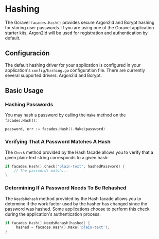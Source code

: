 # Hashing

The Goravel `facades.Hash()` provides secure Argon2id and Bcrypt hashing for storing user passwords. If you are using
one of the Goravel application starter kits, Argon2id will be used for registration and authentication by default.

## Configuración

The default hashing driver for your application is configured in your application's `config/hashing.go` configuration
file. There are currently several supported drivers: Argon2id and Bcrypt.

## Basic Usage

### Hashing Passwords

You may hash a password by calling the `Make` method on the `facades.Hash()`:

```go
password, err := facades.Hash().Make(password)
```

### Verifying That A Password Matches A Hash

The `Check` method provided by the Hash facade allows you to verify that a given plain-text string corresponds to a
given hash:

```go
if facades.Hash().Check('plain-text', hashedPassword) {
    // The passwords match...
}
```

### Determining If A Password Needs To Be Rehashed

The `NeedsRehash` method provided by the Hash facade allows you to determine if the work factor used by the hasher has
changed since the password was hashed. Some applications choose to perform this check during the application's
authentication process:

```go
if facades.Hash().NeedsRehash(hashed) {
     hashed = facades.Hash().Make('plain-text');
}
```
